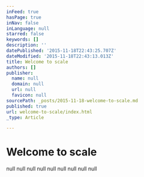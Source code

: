 ```yaml
---
inFeed: true
hasPage: true
inNav: false
inLanguage: null
starred: false
keywords: []
description: ''
datePublished: '2015-11-18T22:43:25.707Z'
dateModified: '2015-11-18T22:43:13.013Z'
title: Welcome to scale
authors: []
publisher:
  name: null
  domain: null
  url: null
  favicon: null
sourcePath: _posts/2015-11-18-welcome-to-scale.md
published: true
url: welcome-to-scale/index.html
_type: Article

---
```

# Welcome to scale
null
null
null
null
null
null
null
null
null